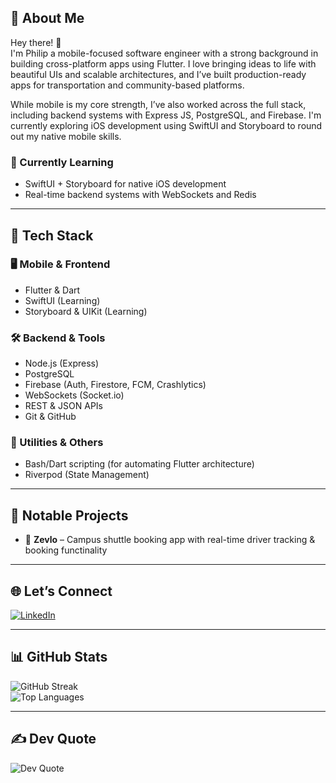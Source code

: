 <!-- 💫 About Me -->
<h2>💫 About Me</h2>
<p>
  Hey there! 👋 <br>
  I'm Philip  a mobile-focused software engineer with a strong background in building cross-platform apps using Flutter. I love bringing ideas to life with beautiful UIs and scalable architectures, and I’ve built production-ready apps for transportation and community-based platforms.
</p>
<p>
  While mobile is my core strength, I’ve also worked across the full stack, including backend systems with Express JS, PostgreSQL, and Firebase. I'm currently exploring iOS development using SwiftUI and Storyboard to round out my native mobile skills.
</p>


<!-- 🧠 Currently Learning -->
<h3>🧠 Currently Learning</h3>
<ul>
  <li>SwiftUI + Storyboard for native iOS development</li>
  <li>Real-time backend systems with WebSockets and Redis</li>
</ul>

<hr>


<h2>🚀 Tech Stack</h2>


<h3>🖥️ Mobile & Frontend</h3>
<ul>
  <li>Flutter & Dart</li>
  <li>SwiftUI (Learning)</li>
  <li>Storyboard & UIKit (Learning)</li>
</ul>


<h3>🛠️ Backend & Tools</h3>
<ul>
  <li>Node.js (Express)</li>
  <li>PostgreSQL</li>
  <li>Firebase (Auth, Firestore, FCM, Crashlytics)</li>
  <li> WebSockets (Socket.io)</li>
  <li>REST & JSON APIs</li>
  <li>Git & GitHub</li>
</ul>


<h3>🧰 Utilities & Others</h3>
<ul>
  <li>Bash/Dart scripting (for automating Flutter architecture)</li>
  <li>Riverpod (State Management)</li>
</ul>

<hr>


<h2>📱 Notable Projects</h2>
<ul>
  <li>🚐 <strong>Zevlo</strong> – Campus shuttle booking app with real-time driver tracking & booking functinality</li>
<!--   <li>🧵 <strong>LeoBot</strong> – A Telegram job-matching bot using Telegraf & PostgreSQL</li> -->
</ul> 

<hr>


<h2>🌐 Let’s Connect</h2>
<p>
  <a href="www.linkedin.com/in/philip-adebayo-2b5169264" target="_blank">
    <img src="https://img.shields.io/badge/LinkedIn-%230077B5.svg?logo=linkedin&logoColor=white" alt="LinkedIn">
  </a>
<!--   <a href="https://stackoverflow.com/users/21538146" target="_blank">
    <img src="https://img.shields.io/badge/-StackOverflow-FE7A16?logo=stack-overflow&logoColor=white" alt="Stack Overflow">
  </a> -->
</p>

<hr>


<h2>📊 GitHub Stats</h2>
<p>
  <img src="https://github-readme-streak-stats.herokuapp.com/?user=coderrrrr2&theme=dark&hide_border=false" alt="GitHub Streak" />
  <br>
  <img src="https://github-readme-stats.vercel.app/api/top-langs/?username=coderrrrr2&theme=dark&hide_border=false&layout=compact" alt="Top Languages" />
</p>

<hr>

<!-- ✍️ Dev Quote -->
<h2>✍️ Dev Quote</h2>
<p>
  <img src="https://quotes-github-readme.vercel.app/api?type=horizontal&theme=radical" alt="Dev Quote" />
</p>
